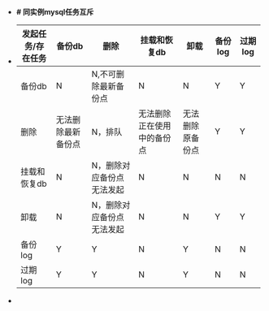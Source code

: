 - **# 同实例mysql任务互斥**
- | 发起任务/存在任务 | 备份db | 删除 | 挂载和恢复db | 卸载 | 备份log | 过期log |
  | --- | --- | --- | --- | --- | --- | --- |
  | 备份db | N | N,不可删除最新备份点 | N | N | Y | Y |
  | 删除 | 无法删除最新备份点 | N，排队 | 无法删除正在使用中的备份点 | 无法删除原备份点 | Y | Y |
  | 挂载和恢复db | N | N，删除对应备份点无法发起 | N | N | N | N |
  | 卸载 | N | N，删除对应备份点无法发起 | N | N | Y | Y |
  | 备份log | Y | Y | N | Y | N | N |
  | 过期log | Y | Y | N | Y | N | N |
-